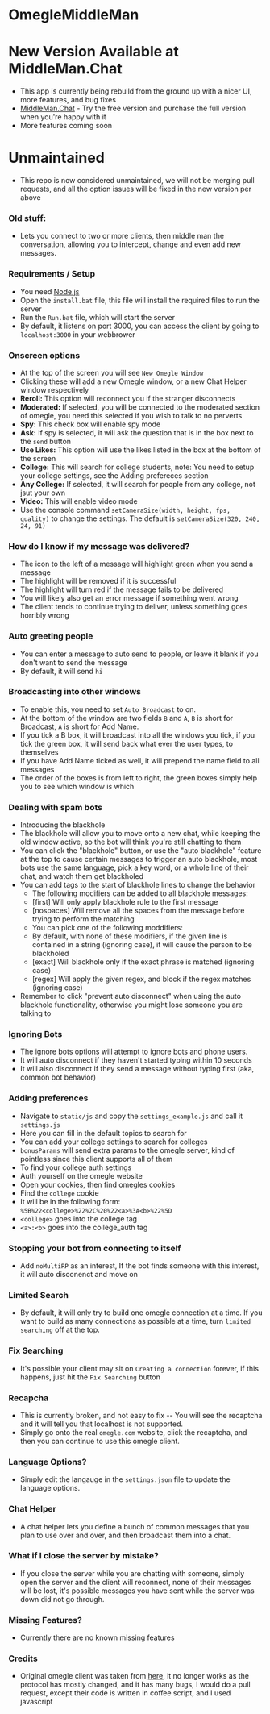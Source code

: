 OmegleMiddleMan
===============

# New Version Available at MiddleMan.Chat
 - This app is currently being rebuild from the ground up with a nicer UI, more features, and bug fixes
 - [MiddleMan.Chat](https://MiddleMan.Chat/) - Try the free version and purchase the full version when you're happy with it
 - More features coming soon

# Unmaintained
 - This repo is now considered unmaintained, we will not be merging pull requests, and all the option issues will be fixed in the new version per above

### Old stuff:

 - Lets you connect to two or more clients, then middle man the conversation, allowing you to intercept, change and even add new messages.

### Requirements / Setup
 - You need [Node.js](http://nodejs.org/)
 - Open the `install.bat` file, this file will install the required files to run the server
 - Run the `Run.bat` file, which will start the server
 - By default, it listens on port 3000, you can access the client by going to `localhost:3000` in your webbrower

### Onscreen options
 - At the top of the screen you will see `New Omegle Window`
 - Clicking these will add a new Omegle window, or a new Chat Helper window respectively
 - **Reroll:** This option will reconnect you if the stranger disconnects
 - **Moderated:** If selected, you will be connected to the moderated section of omegle, you need this selected if you wish to talk to no perverts
 - **Spy:** This check box will enable spy mode
 - **Ask:** If spy is selected, it will ask the question that is in the box next to the `send` button
 - **Use Likes:** This option will use the likes listed in the box at the bottom of the screen
 - **College:** This will search for college students, note: You need to setup your college settings, see the Adding prefereces section
 - **Any College:** If selected, it will search for people from any college, not jsut your own
 - **Video:** This will enable video mode
  - Use the console command `setCameraSize(width, height, fps, quality)` to change the settings. The default is `setCameraSize(320, 240, 24, 91)`

### How do I know if my message was delivered?
 - The icon to the left of a message will highlight green when you send a message
 - The highlight will be removed if it is successful
 - The highlight will turn red if the message fails to be delivered
 - You will likely also get an error message if something went wrong
 - The client tends to continue trying to deliver, unless something goes horribly wrong

### Auto greeting people
 - You can enter a message to auto send to people, or leave it blank if you don't want to send the message
 - By default, it will send `hi`

### Broadcasting into other windows
 - To enable this, you need to set `Auto Broadcast` to on.
 - At the bottom of the window are two fields `B` and `A`, `B` is short for Broadcast, `A` is short for Add Name.
 - If you tick a B box, it will broadcast into all the windows you tick, if you tick the green box, it will send back what ever the user types, to themselves
 - If you have Add Name ticked as well, it will prepend the name field to all messages
 - The order of the boxes is from left to right, the green boxes simply help you to see which window is which

### Dealing with spam bots
 - Introducing the blackhole
 - The blackhole will allow you to move onto a new chat, while keeping the old window active, so the bot will think you're still chatting to them
 - You can click the "blackhole" button, or use the "auto blackhole" feature at the top to cause certain messages to trigger an auto blackhole, most bots use the same language, pick a key word, or a whole line of their chat, and watch them get blackholed
 - You can add tags to the start of blackhole lines to change the behavior
   - The following modifiers can be added to all blackhole messages:
    - [first] Will only apply blackhole rule to the first message
    - [nospaces] Will remove all the spaces from the message before trying to perform the matching
   - You can pick one of the following moddifiers:
    - By default, with none of these modifiers, if the given line is contained in a string (ignoring case), it will cause the person to be blackholed
    - [exact] Will blackhole only if the exact phrase is matched (ignoring case)
    - [regex] Will apply the given regex, and block if the regex matches (ignoring case)
 - Remember to click "prevent auto disconnect" when using the auto blackhole functionality, otherwise you might lose someone you are talking to

### Ignoring Bots
 - The ignore bots options will attempt to ignore bots and phone users.
 - It will auto disconnect if they haven't started typing within 10 seconds
 - It will also disconnect if they send a message without typing first (aka, common bot behavior)

### Adding preferences
 - Navigate to `static/js` and copy the `settings_example.js` and call it `settings.js`
 - Here you can fill in the default topics to search for
 - You can add your college settings to search for colleges
 - `bonusParams` will send extra params to the omegle server, kind of pointless since this client supports all of them
 - To find your college auth settings
  - Auth yourself on the omegle website
  - Open your cookies, then find omegles cookies
  - Find the `college` cookie
  - It will be in the following form: `%5B%22<college>%22%2C%20%22<a>%3A<b>%22%5D`
  - `<college>` goes into the college tag
  - `<a>:<b>` goes into the college_auth tag

### Stopping your bot from connecting to itself
 - Add `noMultiRP` as an interest, If the bot finds someone with this interest, it will auto disconenct and move on

### Limited Search
 - By default, it will only try to build one omegle connection at a time. If you want to build as many connections as possible at a time, turn `limited searching` off at the top.

### Fix Searching
 - It's possible your client may sit on `Creating a connection` forever, if this happens, just hit the `Fix Searching` button

### Recapcha
 - This is currently broken, and not easy to fix -- You will see the recaptcha and it will tell you that localhost is not supported.
 - Simply go onto the real `omegle.com` website, click the recaptcha, and then you can continue to use this omegle client.

### Language Options?
 - Simply edit the langauge in the `settings.json` file to update the language options.

### Chat Helper
 - A chat helper lets you define a bunch of common messages that you plan to use over and over, and then broadcast them into a chat.

### What if I close the server by mistake?
- If you close the server while you are chatting with someone, simply open the server and the client will reconnect, none of their messages will be lost, it's possible messages you have sent while the server was down did not go through.

### Missing Features?
 - Currently there are no known missing features

### Credits
 - Original omegle client was taken from [here](https://github.com/CRogers/omegle), it no longer works as the protocol has mostly changed, and it has many bugs, I would do a pull request, except their code is written in coffee script, and I used javascript
